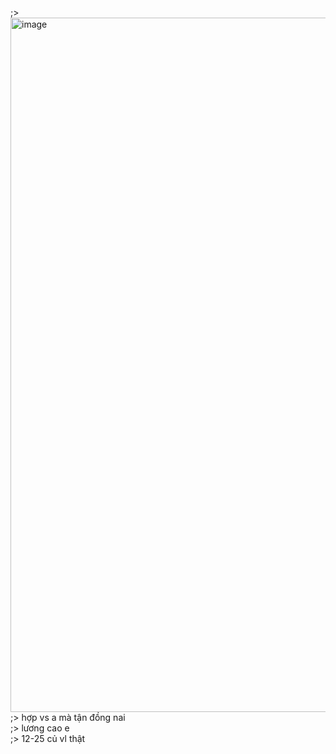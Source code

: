 ;> <img width="1431" height="1111" alt="image" src="https://github.com/user-attachments/assets/fb196cad-3b9e-43d8-b551-45d69fd2581a" /><br>
;> hợp vs a mà tận đồng nai <br>
;> lương cao e<br>
;> 12-25 củ vl thật
